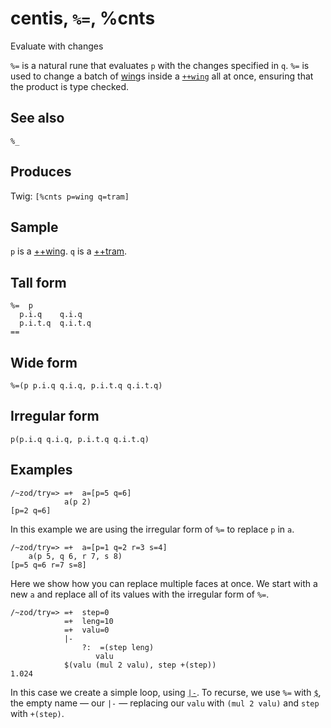 centis, `%=`, %cnts
============================

Evaluate with changes

`%=` is a natural rune that evaluates `p` with the changes specified in
`q`. `%=` is used to change a batch of [wing]()s inside a [`++wing`]()
all at once, ensuring that the product is type checked.

See also
--------

`%_`

Produces
--------

Twig: `[%cnts p=wing q=tram]`

Sample
------

`p` is a [++wing](). `q` is a [++tram]().

Tall form
---------

    %=  p
      p.i.q    q.i.q
      p.i.t.q  q.i.t.q
    ==

Wide form
---------

    %=(p p.i.q q.i.q, p.i.t.q q.i.t.q)

Irregular form
--------------

    p(p.i.q q.i.q, p.i.t.q q.i.t.q)

Examples
--------

    /~zod/try=> =+  a=[p=5 q=6]
                a(p 2)
    [p=2 q=6]

In this example we are using the irregular form of `%=` to replace `p`
in `a`.

    /~zod/try=> =+  a=[p=1 q=2 r=3 s=4]
        a(p 5, q 6, r 7, s 8)
    [p=5 q=6 r=7 s=8]

Here we show how you can replace multiple faces at once. We start with a
new `a` and replace all of its values with the irregular form of `%=`.

    /~zod/try=> =+  step=0
                =+  leng=10
                =+  valu=0
                |-
                    ?:  =(step leng)
                       valu
                $(valu (mul 2 valu), step +(step))
    1.024

In this case we create a simple loop, using [`|-`](). To recurse, we use
`%=` with [`$`](), the empty name — our `|-` — replacing our `valu` with
`(mul 2 valu)` and `step` with `+(step)`.
